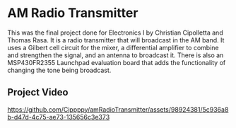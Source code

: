 # AM Radio Transmitter
This was the final project done for Electronics I by Christian Cipolletta and Thomas Rasa. It is a radio transmitter that will broadcast in the AM band. It uses a Gilbert cell circuit for the mixer, a differential amplifier to combine and strengthen the signal, and an antenna to broadcast it. There is also an MSP430FR2355 Launchpad evaluation board that adds the functionality of changing the tone being broadcast.

## Project Video
https://github.com/Cippppy/amRadioTransmitter/assets/98924381/5c936a8b-d47d-4c75-ae73-135656c3e373

